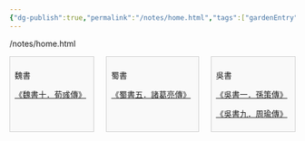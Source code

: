 ```yaml
---
{"dg-publish":true,"permalink":"/notes/home.html","tags":["gardenEntry"]}
---
```


/notes/home.html

<div class="columns">
  <div class="column">
    <p>魏書</p>
    <p><a href="/notes/xunyu.html">《魏書十．荀彧傳》</a></p>
  </div>
  <div class="column">
    <p>蜀書</p>
    <p><a href="/notes/zhugeliang.html">《蜀書五．諸葛亮傳》</a></p>
  </div>
  <div class="column">
    <p>吳書</p>
    <p><a href="/notes/sunce.html">《吳書一．孫策傳》</a></p>
    <p><a href="/notes/zhouyu.html">《吳書九．周瑜傳》</a></p>
  </div>
</div>

<style>
.columns {
  display: grid;
  grid-template-columns: 1fr 1fr 1fr; /* 三欄平均分 */
  gap: 1rem; /* 欄與欄之間的間距 */
}

.column {
  /* 可選：讓每欄內文排版更舒適 */
  padding: 0.5rem;
  background: #f9f9f9;
  border: 1px solid #ccc;
}
</style>
